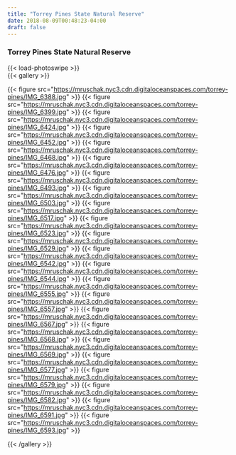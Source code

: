 ```yaml
---
title: "Torrey Pines State Natural Reserve"
date: 2018-08-09T00:48:23-04:00
draft: false
---
```


### Torrey Pines State Natural Reserve

{{< load-photoswipe >}}  
{{< gallery >}}

{{< figure src="https://mruschak.nyc3.cdn.digitaloceanspaces.com/torrey-pines/IMG_6388.jpg" >}}
{{< figure src="https://mruschak.nyc3.cdn.digitaloceanspaces.com/torrey-pines/IMG_6399.jpg" >}}
{{< figure src="https://mruschak.nyc3.cdn.digitaloceanspaces.com/torrey-pines/IMG_6424.jpg" >}}
{{< figure src="https://mruschak.nyc3.cdn.digitaloceanspaces.com/torrey-pines/IMG_6452.jpg" >}}
{{< figure src="https://mruschak.nyc3.cdn.digitaloceanspaces.com/torrey-pines/IMG_6468.jpg" >}}
{{< figure src="https://mruschak.nyc3.cdn.digitaloceanspaces.com/torrey-pines/IMG_6476.jpg" >}}
{{< figure src="https://mruschak.nyc3.cdn.digitaloceanspaces.com/torrey-pines/IMG_6493.jpg" >}}
{{< figure src="https://mruschak.nyc3.cdn.digitaloceanspaces.com/torrey-pines/IMG_6503.jpg" >}}
{{< figure src="https://mruschak.nyc3.cdn.digitaloceanspaces.com/torrey-pines/IMG_6517.jpg" >}}
{{< figure src="https://mruschak.nyc3.cdn.digitaloceanspaces.com/torrey-pines/IMG_6523.jpg" >}}
{{< figure src="https://mruschak.nyc3.cdn.digitaloceanspaces.com/torrey-pines/IMG_6529.jpg" >}}
{{< figure src="https://mruschak.nyc3.cdn.digitaloceanspaces.com/torrey-pines/IMG_6542.jpg" >}}
{{< figure src="https://mruschak.nyc3.cdn.digitaloceanspaces.com/torrey-pines/IMG_6544.jpg" >}}
{{< figure src="https://mruschak.nyc3.cdn.digitaloceanspaces.com/torrey-pines/IMG_6555.jpg" >}}
{{< figure src="https://mruschak.nyc3.cdn.digitaloceanspaces.com/torrey-pines/IMG_6557.jpg" >}}
{{< figure src="https://mruschak.nyc3.cdn.digitaloceanspaces.com/torrey-pines/IMG_6567.jpg" >}}
{{< figure src="https://mruschak.nyc3.cdn.digitaloceanspaces.com/torrey-pines/IMG_6568.jpg" >}}
{{< figure src="https://mruschak.nyc3.cdn.digitaloceanspaces.com/torrey-pines/IMG_6569.jpg" >}}
{{< figure src="https://mruschak.nyc3.cdn.digitaloceanspaces.com/torrey-pines/IMG_6577.jpg" >}}
{{< figure src="https://mruschak.nyc3.cdn.digitaloceanspaces.com/torrey-pines/IMG_6579.jpg" >}}
{{< figure src="https://mruschak.nyc3.cdn.digitaloceanspaces.com/torrey-pines/IMG_6582.jpg" >}}
{{< figure src="https://mruschak.nyc3.cdn.digitaloceanspaces.com/torrey-pines/IMG_6591.jpg" >}}
{{< figure src="https://mruschak.nyc3.cdn.digitaloceanspaces.com/torrey-pines/IMG_6593.jpg" >}}

{{< /gallery >}}


